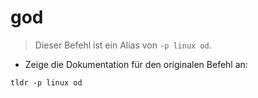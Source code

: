 # god

> Dieser Befehl ist ein Alias von `-p linux od`.

- Zeige die Dokumentation für den originalen Befehl an:

`tldr -p linux od`
